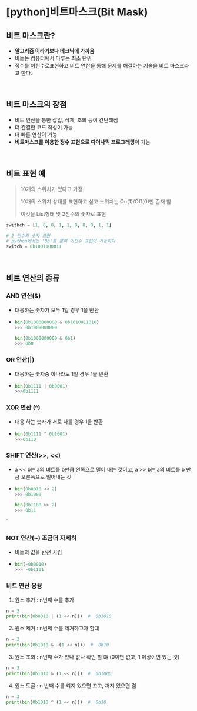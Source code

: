 # [python]비트마스크(Bit Mask)

## 비트 마스크란?

- <strong>알고리즘 이라기보다 테크닉에 가까움</strong>
- 비트는 컴퓨터에서 다루는 최소 단위
- 정수를 이진수로표현하고 비트 연산을 통해 문제를 해결하는 기술을 비트 마스크라고 한다. 

<br>

## 비트 마스크의 장점

- 비트 연산을 통한 삽입, 삭제, 조회 등이 간단해짐
- 더 간결한 코드 작성이 가능
- 더 빠른 연산이 가능
- <strong>비트마스크를 이용한 정수 표현으로 다이나믹 프로그래밍</strong>이 가능

<br>

## 비트 표현 예

> 10개의 스위치가 있다고 가정
>
> 10개의 스위치 상태를 표현하고 싶고 스위치는 On(1)/Off(0)만 존재 함
>
> 이것을 List형태 및 2진수의 숫자로 표현

```python
swithch = [1, 0, 0, 1, 1, 0, 0, 0, 1, 1]

# 2 진수의 숫자 표현
# python에서는 '0b'를 붙여 이진수 표현이 가능하다
switch = 0b1001100011
```

<br>

## 비트 연산의 종류

### AND 연산(&)

- 대응하는 숫자가 모두 1일 경우 1을 반환

- ```python
  bin(0b1000000000 & 0b1010011010)
  >>> 0b1000000000
  
  bin(0b1000000000 & 0b1)
  >>> 0b0
  ```

### OR 연산(|)

- 대응하는 숫자중 하나라도 1일 경우 1을 반환

- ```python
  bin(0b1111 | 0b0001)
  >>>0b1111
  ```


### XOR 연산 (^)

- 대응 하는 숫자가 서로 다를 경우 1을 반환

- ```python
  bin(0b1111 ^ 0b1001)
  >>>0b110
  ```

### SHIFT 연산(>>, <<)

- a << b는 a의 비트를 b만큼 왼쪽으로 밀어 내는 것이고,  a >> b는 a의 비트를 b 만큼 오른쪽으로 밀어내는 것

- ```python
  bin(0b0010 << 2)  
  >>> 0b1000
  
  bin(0b1100 >> 2)  
  >>> 0b11
  
  ```

`

### NOT 연산(~) 조금더 자세히

- 비트의 값을 반전 시킴

- ```python
  bin(~0b0010) 
  >>> -0b1101
  ```

### 비트 연산 응용

1. 원소 추가 : n번째 수를 추가

```python
n = 3
print(bin(0b0010 | (1 << n)))  #  0b1010
```



2. 원소 제거 : n번쩨 수를 제거하고자 할떄

```python
n = 3
print(bin(0b1010 & ~(1 << n)))  #  0b10
```

3. 원소 조회 :  n번째 수가 있나 없나 확인 할 떄 (0이면 없고, 1 이상이면 있는 것)

```python 
n = 3
print(bin(0b1010 & (1 << n)))  #  0b1000
```

4. 원소 토글 : n 번째 수를 켜져 있으면 끄고, 꺼져 있으면 켬

```python
n = 3
print(bin(0b1010 ^ (1 << n)))  #  0b10
```

